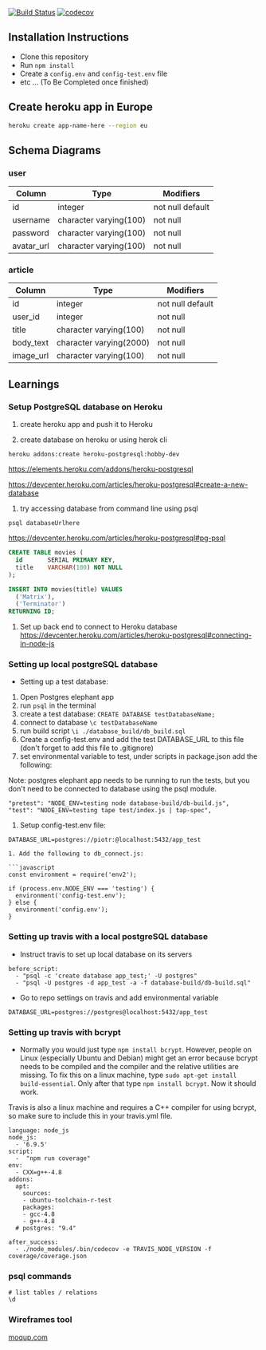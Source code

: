 [![Build Status](https://travis-ci.org/PiotrBerebecki/hapi-handlebars-articles.svg?branch=master)](https://travis-ci.org/PiotrBerebecki/hapi-handlebars-articles)
[![codecov](https://codecov.io/gh/PiotrBerebecki/hapi-handlebars-articles/branch/master/graph/badge.svg)](https://codecov.io/gh/PiotrBerebecki/hapi-handlebars-articles)


## Installation Instructions
- Clone this repository
- Run `npm install`
- Create a `config.env` and `config-test.env` file
- etc ... (To Be Completed once finished)


## Create heroku app in Europe

```sh
heroku create app-name-here --region eu
```

## Schema Diagrams

### user
Column | Type | Modifiers
--- | --- | ---
id | integer | not null default
username | character varying(100) | not null
password | character varying(100) | not null
avatar_url | character varying(100) | not null

### article
Column | Type | Modifiers
--- | --- | ---
id | integer | not null default
user_id | integer | not null
title | character varying(100) | not null
body_text | character varying(2000) | not null
image_url | character varying(100) | not null

## Learnings

### Setup PostgreSQL database on Heroku

1. create heroku app and push it to Heroku

1. create database on heroku or using herok cli
```
heroku addons:create heroku-postgresql:hobby-dev
```
https://elements.heroku.com/addons/heroku-postgresql


https://devcenter.heroku.com/articles/heroku-postgresql#create-a-new-database

1. try accessing database from command line using psql
```
psql databaseUrlhere
```
https://devcenter.heroku.com/articles/heroku-postgresql#pg-psql

```sql
CREATE TABLE movies (
  id       SERIAL PRIMARY KEY,
  title    VARCHAR(100) NOT NULL
);

INSERT INTO movies(title) VALUES
  ('Matrix'),
  ('Terminator')
RETURNING ID;
```

1. Set up back end to connect to Heroku database
https://devcenter.heroku.com/articles/heroku-postgresql#connecting-in-node-js

### Setting up local postgreSQL database

- Setting up a test database:
1. Open Postgres elephant app
1. run `psql` in the terminal
1. create a test database: `CREATE DATABASE testDatabaseName;`
1. connect to database `\c testDatabaseName`
1. run build script `\i ./database_build/db_build.sql`
1. Create a config-test.env and add the test DATABASE_URL to this file (don't forget to add this file to .gitignore)
1. set environmental variable to test, under scripts in package.json add the following:

Note: postgres elephant app needs to be running to run the tests, but you don't need to be connected to database using the psql module.

```
"pretest": "NODE_ENV=testing node database-build/db-build.js",
"test": "NODE_ENV=testing tape test/index.js | tap-spec",
```

1. Setup config-test.env file:
```
DATABASE_URL=postgres://piotr:@localhost:5432/app_test

1. Add the following to db_connect.js:

```javascript
const environment = require('env2');

if (process.env.NODE_ENV === 'testing') {
  environment('config-test.env');
} else {
  environment('config.env');
}
```



### Setting up travis with a local postgreSQL database

* Instruct travis to set up local database on its servers

```
before_script:
  - "psql -c 'create database app_test;' -U postgres"
  - "psql -U postgres -d app_test -a -f database-build/db-build.sql"
```

* Go to repo settings on travis and add environmental variable
```
DATABASE_URL=postgres://postgres@localhost:5432/app_test
```

### Setting up travis with bcrypt

- Normally you would just type `npm install bcrypt`. However, people on Linux (especially Ubuntu and Debian) might get an error because bcrypt needs to be compiled and the compiler and the relative utilities are missing. To fix this on a linux machine, type `sudo apt-get install build-essential`. Only after that type `npm install bcrypt`. Now it should work.

Travis is also a linux machine and requires a C++ compiler for using bcrypt, so make sure to include this in your travis.yml file.

```
language: node_js
node_js:
  - '6.9.5'
script:
  -  "npm run coverage"
env:
  - CXX=g++-4.8
addons:
  apt:
    sources:
    - ubuntu-toolchain-r-test
    packages:
    - gcc-4.8
    - g++-4.8
  # postgres: "9.4"

after_success:
  - ./node_modules/.bin/codecov -e TRAVIS_NODE_VERSION -f coverage/coverage.json
```


### psql commands
```
# list tables / relations
\d
```


### Wireframes tool
[moqup.com](https://app.moqups.com/edit/page/ad64222d5)
